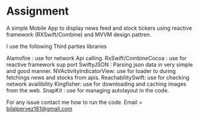 # Assignment

A simple Mobile App to display news feed and stock tickers using reactive framework (RXSwift/Combine) and MVVM design pattren. 


I use the following Third parties libraries 

Alamofire  : use for network Api calling.
RxSwift/CombineCocoa    : use for reactive framework sup port
SwiftyJSON : Parsing json data in very simple and good manner.
NVActivityIndicatorView: use for loader to during fetchings news and stocks from apis.
ReachabilitySwift: use for checking network availibility 
Kingfisher: use for downloading and caching images from the web.
SnapKit : use for managing autolayout in the code.
  



For any issue contact me how to run the code.
Email = bilalpervez181@gmail.com
